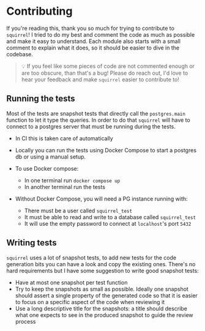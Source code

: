 # Contributing

If you're reading this, thank you so much for trying to contribute to
`squirrel`!
I tried to do my best and comment the code as much as possible and make it easy
to understand. Each module also starts with a small comment to explain what it
does, so it should be easier to dive in the codebase.

> 💡 If you feel like some pieces of code are not commented enough or are too
> obscure, than that's a bug! Please do reach out, I'd love to hear your
> feedback and make `squirrel` easier to contribute to!

## Running the tests

Most of the tests are snapshot tests that directly call the `postgres.main`
function to let it type the queries. In order to do that `squirrel` will have to
connect to a postgres server that must be running during the tests.

- In CI this is taken care of automatically

- Locally you can run the tests using Docker Compose to start a postgres db or using a manual setup.
- To use Docker compose:
  - In one terminal run `docker compose up`
  - In another terminal run the tests
- Without Docker Compose, you will need a PG instance running with:
  - There must be a user called `squirrel_test`
  - It must be able to read and write to a database called `squirrel_test`
  - It will use the empty password to connect at `localhost`'s port `5432`

## Writing tests

`squirrel` uses a lot of snapshot tests, to add new tests for the code
generation bits you can have a look and copy the existing ones.
There's no hard requirements but I have some suggestion to write good snapshot
tests:

- Have at most one snapshot per test function
- Try to keep the snapshots as small as possible.
  Ideally one snapshot should assert a single property of the generated code so
  that it is easier to focus on a specific aspect of the code when reviewing it
- Use a long descriptive title for the snapshots: a title should describe what
  one expects to see in the produced snapshot to guide the review process
